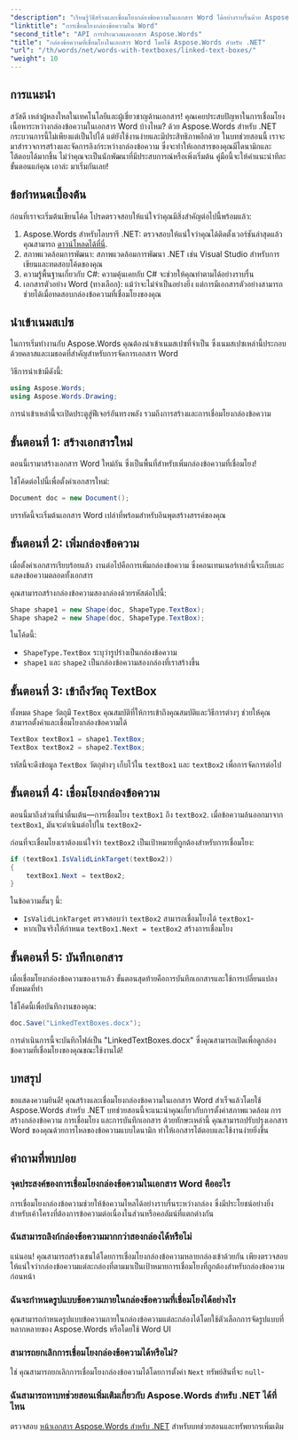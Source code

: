 ```yaml
---
"description": "เรียนรู้วิธีสร้างและเชื่อมโยงกล่องข้อความในเอกสาร Word ได้อย่างราบรื่นด้วย Aspose.Words สำหรับ .NET ทำตามคำแนะนำโดยละเอียดของเราเพื่อการไหลของเนื้อหาที่ง่ายดายและผลลัพธ์ระดับมืออาชีพ"
"linktitle": "การเชื่อมโยงกล่องข้อความใน Word"
"second_title": "API การประมวลผลเอกสาร Aspose.Words"
"title": "กล่องข้อความที่เชื่อมโยงในเอกสาร Word โดยใช้ Aspose.Words สำหรับ .NET"
"url": "/th/words/net/words-with-textboxes/linked-text-boxes/"
"weight": 10
---
```


## การแนะนำ

สวัสดี เหล่าผู้หลงใหลในเทคโนโลยีและผู้เชี่ยวชาญด้านเอกสาร! คุณเคยประสบปัญหาในการเชื่อมโยงเนื้อหาระหว่างกล่องข้อความในเอกสาร Word บ้างไหม? ด้วย Aspose.Words สำหรับ .NET กระบวนการนี้ไม่เพียงแต่เป็นไปได้ แต่ยังใช้งานง่ายและมีประสิทธิภาพอีกด้วย ในบทช่วยสอนนี้ เราจะมาสำรวจการสร้างและจัดการลิงก์ระหว่างกล่องข้อความ ซึ่งจะทำให้เอกสารของคุณมีไดนามิกและโต้ตอบได้มากขึ้น ไม่ว่าคุณจะเป็นนักพัฒนาที่มีประสบการณ์หรือเพิ่งเริ่มต้น คู่มือนี้จะให้คำแนะนำทีละขั้นตอนแก่คุณ เอาล่ะ มาเริ่มกันเลย!

## ข้อกำหนดเบื้องต้น

ก่อนที่เราจะเริ่มต้นเขียนโค้ด โปรดตรวจสอบให้แน่ใจว่าคุณมีสิ่งสำคัญต่อไปนี้พร้อมแล้ว:

1. Aspose.Words สำหรับไลบรารี .NET: ตรวจสอบให้แน่ใจว่าคุณได้ติดตั้งเวอร์ชันล่าสุดแล้ว คุณสามารถ [ดาวน์โหลดได้ที่นี่](https://releases-aspose.com/words/net/).
2. สภาพแวดล้อมการพัฒนา: สภาพแวดล้อมการพัฒนา .NET เช่น Visual Studio สำหรับการเขียนและทดสอบโค้ดของคุณ
3. ความรู้พื้นฐานเกี่ยวกับ C#: ความคุ้นเคยกับ C# จะช่วยให้คุณทำตามได้อย่างราบรื่น
4. เอกสารตัวอย่าง Word (ทางเลือก): แม้ว่าจะไม่จำเป็นอย่างยิ่ง แต่การมีเอกสารตัวอย่างสามารถช่วยได้เมื่อทดสอบกล่องข้อความที่เชื่อมโยงของคุณ

## นำเข้าเนมสเปซ

ในการเริ่มทำงานกับ Aspose.Words คุณต้องนำเข้าเนมสเปซที่จำเป็น ซึ่งเนมสเปซเหล่านี้ประกอบด้วยคลาสและเมธอดที่สำคัญสำหรับการจัดการเอกสาร Word

วิธีการนำเข้ามีดังนี้:

```csharp
using Aspose.Words;
using Aspose.Words.Drawing;
```

การนำเข้าเหล่านี้จะเปิดประตูสู่ฟีเจอร์อันทรงพลัง รวมถึงการสร้างและการเชื่อมโยงกล่องข้อความ

## ขั้นตอนที่ 1: สร้างเอกสารใหม่

ตอนนี้เรามาสร้างเอกสาร Word ใหม่กัน ซึ่งเป็นพื้นที่สำหรับเพิ่มกล่องข้อความที่เชื่อมโยง!

ใช้โค้ดต่อไปนี้เพื่อตั้งค่าเอกสารใหม่:

```csharp
Document doc = new Document();
```

บรรทัดนี้จะเริ่มต้นเอกสาร Word เปล่าที่พร้อมสำหรับอินพุตสร้างสรรค์ของคุณ

## ขั้นตอนที่ 2: เพิ่มกล่องข้อความ

เมื่อตั้งค่าเอกสารเรียบร้อยแล้ว งานต่อไปคือการเพิ่มกล่องข้อความ ซึ่งคอนเทนเนอร์เหล่านี้จะเก็บและแสดงข้อความตลอดทั้งเอกสาร

คุณสามารถสร้างกล่องข้อความสองกล่องด้วยรหัสต่อไปนี้:

```csharp
Shape shape1 = new Shape(doc, ShapeType.TextBox);
Shape shape2 = new Shape(doc, ShapeType.TextBox);
```

ในโค้ดนี้:
- `ShapeType.TextBox` ระบุว่ารูปร่างเป็นกล่องข้อความ
- `shape1` และ `shape2` เป็นกล่องข้อความสองกล่องที่เราสร้างขึ้น

## ขั้นตอนที่ 3: เข้าถึงวัตถุ TextBox

ทั้งหมด `Shape` วัตถุมี `TextBox` คุณสมบัติที่ให้การเข้าถึงคุณสมบัติและวิธีการต่างๆ ช่วยให้คุณสามารถตั้งค่าและเชื่อมโยงกล่องข้อความได้

```csharp
TextBox textBox1 = shape1.TextBox;
TextBox textBox2 = shape2.TextBox;
```

รหัสนี้จะดึงข้อมูล `TextBox` วัตถุต่างๆ เก็บไว้ใน `textBox1` และ `textBox2` เพื่อการจัดการต่อไป

## ขั้นตอนที่ 4: เชื่อมโยงกล่องข้อความ

ตอนนี้มาถึงส่วนที่น่าตื่นเต้น—การเชื่อมโยง `textBox1` ถึง `textBox2`. เมื่อข้อความล้นออกมาจาก `textBox1`, มันจะดำเนินต่อไปใน `textBox2`-

ก่อนที่จะเชื่อมโยงเราต้องแน่ใจว่า `textBox2` เป็นเป้าหมายที่ถูกต้องสำหรับการเชื่อมโยง:

```csharp
if (textBox1.IsValidLinkTarget(textBox2))
{
    textBox1.Next = textBox2;
}
```

ในข้อความสั้นๆ นี้:
- `IsValidLinkTarget` ตรวจสอบว่า `textBox2` สามารถเชื่อมโยงได้ `textBox1`-
- หากเป็นจริงให้กำหนด `textBox1.Next = textBox2` สร้างการเชื่อมโยง

## ขั้นตอนที่ 5: บันทึกเอกสาร

เมื่อเชื่อมโยงกล่องข้อความของเราแล้ว ขั้นตอนสุดท้ายคือการบันทึกเอกสารและใช้การเปลี่ยนแปลงทั้งหมดที่ทำ

ใช้โค้ดนี้เพื่อบันทึกงานของคุณ:

```csharp
doc.Save("LinkedTextBoxes.docx");
```

การดำเนินการนี้จะบันทึกไฟล์เป็น "LinkedTextBoxes.docx" ซึ่งคุณสามารถเปิดเพื่อดูกล่องข้อความที่เชื่อมโยงของคุณขณะใช้งานได้!

## บทสรุป

ขอแสดงความยินดี! คุณสร้างและเชื่อมโยงกล่องข้อความในเอกสาร Word สำเร็จแล้วโดยใช้ Aspose.Words สำหรับ .NET บทช่วยสอนนี้จะแนะนำคุณเกี่ยวกับการตั้งค่าสภาพแวดล้อม การสร้างกล่องข้อความ การเชื่อมโยง และการบันทึกเอกสาร ด้วยทักษะเหล่านี้ คุณสามารถปรับปรุงเอกสาร Word ของคุณด้วยการไหลของข้อความแบบไดนามิก ทำให้เอกสารโต้ตอบและใช้งานง่ายยิ่งขึ้น

## คำถามที่พบบ่อย

### จุดประสงค์ของการเชื่อมโยงกล่องข้อความในเอกสาร Word คืออะไร  
การเชื่อมโยงกล่องข้อความช่วยให้ข้อความไหลได้อย่างราบรื่นระหว่างกล่อง ซึ่งมีประโยชน์อย่างยิ่งสำหรับเค้าโครงที่ต้องการข้อความต่อเนื่องในส่วนหรือคอลัมน์ที่แตกต่างกัน

### ฉันสามารถลิงก์กล่องข้อความมากกว่าสองกล่องได้หรือไม่  
แน่นอน! คุณสามารถสร้างเชนได้โดยการเชื่อมโยงกล่องข้อความหลายกล่องเข้าด้วยกัน เพียงตรวจสอบให้แน่ใจว่ากล่องข้อความแต่ละกล่องที่ตามมาเป็นเป้าหมายการเชื่อมโยงที่ถูกต้องสำหรับกล่องข้อความก่อนหน้า

### ฉันจะกำหนดรูปแบบข้อความภายในกล่องข้อความที่เชื่อมโยงได้อย่างไร  
คุณสามารถกำหนดรูปแบบข้อความภายในกล่องข้อความแต่ละกล่องได้โดยใช้ตัวเลือกการจัดรูปแบบที่หลากหลายของ Aspose.Words หรือโดยใช้ Word UI

### สามารถยกเลิกการเชื่อมโยงกล่องข้อความได้หรือไม่?  
ใช่ คุณสามารถยกเลิกการเชื่อมโยงกล่องข้อความได้โดยการตั้งค่า `Next` ทรัพย์สินที่จะ `null`-

### ฉันสามารถหาบทช่วยสอนเพิ่มเติมเกี่ยวกับ Aspose.Words สำหรับ .NET ได้ที่ไหน  
ตรวจสอบ [หน้าเอกสาร Aspose.Words สำหรับ .NET](https://reference.aspose.com/words/net/) สำหรับบทช่วยสอนและทรัพยากรเพิ่มเติม
